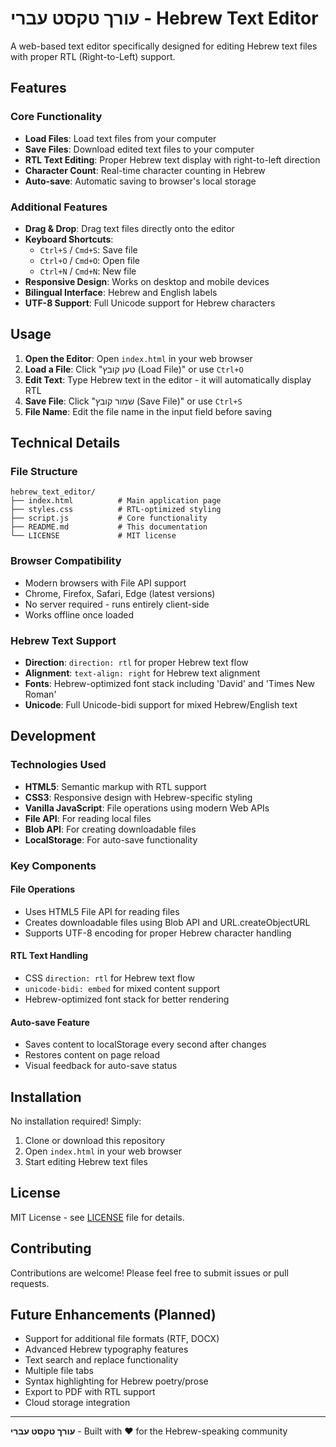 # עורך טקסט עברי - Hebrew Text Editor

A web-based text editor specifically designed for editing Hebrew text files with proper RTL (Right-to-Left) support.

## Features

### Core Functionality
- **Load Files**: Load text files from your computer
- **Save Files**: Download edited text files to your computer
- **RTL Text Editing**: Proper Hebrew text display with right-to-left direction
- **Character Count**: Real-time character counting in Hebrew
- **Auto-save**: Automatic saving to browser's local storage

### Additional Features
- **Drag & Drop**: Drag text files directly onto the editor
- **Keyboard Shortcuts**:
  - `Ctrl+S` / `Cmd+S`: Save file
  - `Ctrl+O` / `Cmd+O`: Open file
  - `Ctrl+N` / `Cmd+N`: New file
- **Responsive Design**: Works on desktop and mobile devices
- **Bilingual Interface**: Hebrew and English labels
- **UTF-8 Support**: Full Unicode support for Hebrew characters

## Usage

1. **Open the Editor**: Open `index.html` in your web browser
2. **Load a File**: Click "טען קובץ (Load File)" or use `Ctrl+O`
3. **Edit Text**: Type Hebrew text in the editor - it will automatically display RTL
4. **Save File**: Click "שמור קובץ (Save File)" or use `Ctrl+S`
5. **File Name**: Edit the file name in the input field before saving

## Technical Details

### File Structure
```
hebrew_text_editor/
├── index.html          # Main application page
├── styles.css          # RTL-optimized styling
├── script.js           # Core functionality
├── README.md           # This documentation
└── LICENSE             # MIT license
```

### Browser Compatibility
- Modern browsers with File API support
- Chrome, Firefox, Safari, Edge (latest versions)
- No server required - runs entirely client-side
- Works offline once loaded

### Hebrew Text Support
- **Direction**: `direction: rtl` for proper Hebrew text flow
- **Alignment**: `text-align: right` for Hebrew text alignment
- **Fonts**: Hebrew-optimized font stack including 'David' and 'Times New Roman'
- **Unicode**: Full Unicode-bidi support for mixed Hebrew/English text

## Development

### Technologies Used
- **HTML5**: Semantic markup with RTL support
- **CSS3**: Responsive design with Hebrew-specific styling
- **Vanilla JavaScript**: File operations using modern Web APIs
- **File API**: For reading local files
- **Blob API**: For creating downloadable files
- **LocalStorage**: For auto-save functionality

### Key Components

#### File Operations
- Uses HTML5 File API for reading files
- Creates downloadable files using Blob API and URL.createObjectURL
- Supports UTF-8 encoding for proper Hebrew character handling

#### RTL Text Handling
- CSS `direction: rtl` for Hebrew text flow
- `unicode-bidi: embed` for mixed content support
- Hebrew-optimized font stack for better rendering

#### Auto-save Feature
- Saves content to localStorage every second after changes
- Restores content on page reload
- Visual feedback for auto-save status

## Installation

No installation required! Simply:

1. Clone or download this repository
2. Open `index.html` in your web browser
3. Start editing Hebrew text files

## License

MIT License - see [LICENSE](LICENSE) file for details.

## Contributing

Contributions are welcome! Please feel free to submit issues or pull requests.

## Future Enhancements (Planned)

- Support for additional file formats (RTF, DOCX)
- Advanced Hebrew typography features
- Text search and replace functionality
- Multiple file tabs
- Syntax highlighting for Hebrew poetry/prose
- Export to PDF with RTL support
- Cloud storage integration

---

**עורך טקסט עברי** - Built with ❤️ for the Hebrew-speaking community

